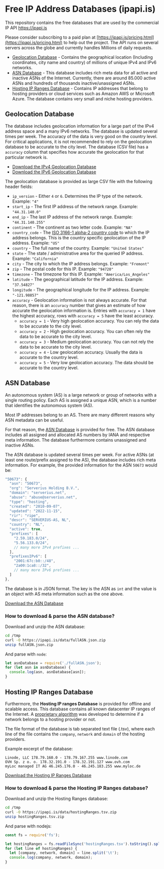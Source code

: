 # Free IP Address Databases (ipapi.is)

This repository contains the free databases that are used by the commercial IP API <https://ipapi.is>

Please consider subscribing to a paid plan at [https://ipapi.is/pricing.html](https://ipapi.is/pricing.html) to help out the project. The API runs on several servers across the globe and currently handles Millions of daily requests.

+ [Geolocation Database](https://ipapi.is/geolocation.html) - Contains the geographical location (Including coordinates, city name and country) of millions of unique IPv4 and IPv6 networks.
+ [ASN Database](https://ipapi.is/asn.html) - This database includes rich meta data for all active and inactive ASNs of the Internet. Currently, there are around 85.000 active ASNs and hundreds of thousands inactive/unassigned ASNs.
+ [Hosting IP Ranges Database](https://ipapi.is/hosting-detection.html) - Contains IP addresses that belong to hosting providers or cloud services such as Amazon AWS or Microsoft Azure. The database contains very small and niche hosting providers.

## Geolocation Database

The database includes geolocation information for a large part of the IPv4 address space and a many IPv6 networks. The database is updated several times per week. The accuracy of the data is very good on the country level. For critical applications, it is not recommended to rely on the geolocation database to be accurate to the city level. The database (CSV file) has a `accuracy` column that specifies how accurate the geolocation for that particular network is.

+ [Download the IPv4 Geolocation Database](databases/geolocationDatabaseIPv4.csv.zip)
+ [Download the IPv6 Geolocation Database](databases/geolocationDatabaseIPv6.csv.zip)

The geolocation database is provided as large CSV file with the following header fields:

+ `ip_version` - Either `4` or `6`. Determines the IP type of the network. Example: `"4"`
+ `start_ip` - The first IP address of the network range. Example: `"44.31.140.0"`
+ `end_ip` - The last IP address of the network range. Example: `"44.31.140.255"`
+ `continent` - The continent as two letter code. Example: `"NA"`
+ `country_code` - The [ISO 3166-1 alpha-2 country code](https://en.wikipedia.org/wiki/ISO_3166-1) to which the IP address belongs. This is the country specific geolocation of the IP address. Example: `"US"`
+ `country` - The full name of the country. Example: `"United States"`
+ `state` - The state / administrative area for the queried IP address. Example: `"California"`
+ `city` - The city to which the IP address belongs. Example: `"Fremont"`
+ `zip` - The postal code for this IP. Example: `"94720"`
+ `timezone` - The timezone for this IP. Example: `"America/Los_Angeles"`
+ `latitude` - The geographical latitude for the IP address. Example: `"37.54827"`
+ `longitude` - The geographical longitude for the IP address. Example: `"-121.98857"`
+ `accuracy` - Geolocation information is not always accurate. For that reason, there is an `accuracy` number that gives an estimate of how accurate the geolocation information is. Entries with `accuracy = 1` have the highest accuracy, rows with `accuracy = 5` have the least accuracy.
  + `accuracy = 1` - Very high geolocation accuracy. You can rely the data to be accurate to the city level.
  + `accuracy = 2` - High geolocation accuracy. You can often rely the data to be accurate to the city level.
  + `accuracy = 3` - Medium geolocation accuracy. You can not rely the data to be accurate to the city level.
  + `accuracy = 4` - Low geolocation accuracy. Usually the data is accurate to the country level.
  + `accuracy = 5` - Very low geolocation accuracy. The data should be accurate to the country level.

## ASN Database

An autonomous system (AS) is a large network or group of networks with a single routing policy. Each AS is assigned a unique ASN, which is a number that identifies the autonomous system (AS).

Most IP addresses belong to an AS. There are many different reasons why ASN metadata can be useful.

For that reason, the [ASN Database](https://ipapi.is/asn.html) is provided for free. The ASN database includes all assigned and allocated AS numbers by IANA and respective meta information. The database furthermore contains unassigned and inactive ASNs.

The ASN database is updated several times per week. For active ASNs (at least one route/prefix assigned to the AS), the database includes rich meta information. For example, the provided information for the ASN `50673` would be:

```JavaScript
"50673": {
  "asn": "50673",
  "org": "Serverius Holding B.V.",
  "domain": "serverius.net",
  "abuse": "abuse@serverius.net",
  "type": "hosting",
  "created": "2010-09-07",
  "updated": "2022-11-15",
  "rir": "ripe",
  "descr": "SERVERIUS-AS, NL",
  "country": "NL",
  "active": true,
  "prefixes": [
    "2.59.183.0/24",
    "5.56.133.0/24",
    // many more IPv4 prefixes ...
  ],
  "prefixesIPv6": [
    "2001:67c:b0::/48",
    "2a00:1ca8::/32",
    // many more IPv6 prefixes ...
  ]
},
```

The database is in JSON format. The key is the ASN as `int` and the value is an object with AS meta information such as the one above.

[Download the ASN Database](https://ipapi.is/asn.html)

### How to download & parse the ASN database?

Download and unzip the ASN database:

```bash
cd /tmp
curl -O https://ipapi.is/data/fullASN.json.zip
unzip fullASN.json.zip
```

And parse with `node`:

```JavaScript
let asnDatabase = require('./fullASN.json');
for (let asn in asnDatabase) {
  console.log(asn, asnDatabase[asn]);
}
```

## Hosting IP Ranges Database

Furthermore, the **Hosting IP ranges Database** is provided for offline and scalable access. This database contains all known datacenter IP ranges of the Internet. A [proprietary algorithm](https://ipapi.is/blog/detecting-hosting-providers.html) was developed to determine if a network belongs to a hosting provider or not.

The file format of the database is tab separated text file (.tsv), where each line of the file contains the `company`, `network` and `domain` of the hosting providers.

Example excerpt of the database:

```text
Linode, LLC 178.79.160.0 - 178.79.167.255 www.linode.com
OVH Sp. z o. o. 178.32.191.0 - 178.32.191.127 www.ovh.com
myLoc managed IT AG 46.245.176.0 - 46.245.183.255 www.myloc.de
```

[Download the Hosting IP Ranges Database](https://ipapi.is/hosting-detection.html)

### How to download & parse the Hosting IP Ranges database?

Download and unzip the Hosting Ranges database:

```bash
cd /tmp
curl -O https://ipapi.is/data/hostingRanges.tsv.zip
unzip hostingRanges.tsv.zip
```

And parse with nodejs:

```JavaScript
const fs = require('fs');

let hostingRanges = fs.readFileSync('hostingRanges.tsv').toString().split('\n');
for (let line of hostingRanges) {
  let [company, network, domain] = line.split('\t');
  console.log(company, network, domain);
}
```
